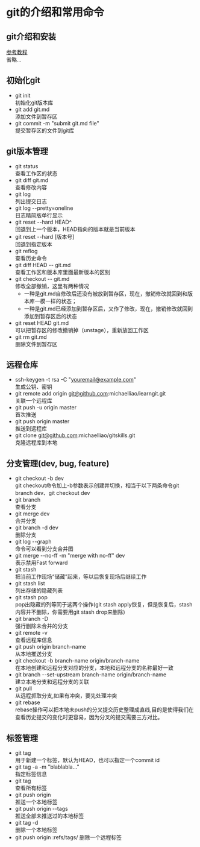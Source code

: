 # git的介绍和常用命令

## git介绍和安装
[参考教程](https://www.liaoxuefeng.com/wiki/0013739516305929606dd18361248578c67b8067c8c017b000)  
省略...

## 初始化git
- git init  
初始化git版本库
- git add git.md  
添加文件到暂存区
- git commit -m "submit git.md file"  
提交暂存区的文件到git库

## git版本管理
- git status  
查看工作区的状态  
- git diff git.md  
查看修改内容
- git log  
列出提交日志
- git log --pretty=oneline  
日志精简版单行显示
- git reset --hard HEAD^  
回退到上一个版本，HEAD指向的版本就是当前版本  
- git reset --hard [版本号]  
回退到指定版本
- git reflog  
查看历史命令
- git diff HEAD -- git.md  
查看工作区和版本库里面最新版本的区别
- git checkout -- git.md  
修改全部撤销，这里有两种情况
  - 一种是git.md自修改后还没有被放到暂存区，现在，撤销修改就回到和版本库一模一样的状态；
  - 一种是git.md已经添加到暂存区后，又作了修改，现在，撤销修改就回到添加到暂存区后的状态  
- git reset HEAD git.md  
可以把暂存区的修改撤销掉（unstage），重新放回工作区  
- git rm git.md  
删除文件到暂存区

## 远程仓库
- ssh-keygen -t rsa -C "youremail@example.com"  
生成公钥、密钥
- git remote add origin git@github.com:michaelliao/learngit.git  
关联一个远程库
- git push -u origin master  
首次推送
- git push origin master  
推送到远程库
- git clone git@github.com:michaelliao/gitskills.git  
克隆远程库到本地

## 分支管理(dev, bug, feature)
- git checkout -b dev  
git checkout命令加上-b参数表示创建并切换，相当于以下两条命令git branch dev、git checkout dev
- git branch  
查看分支  
- git merge dev  
合并分支  
- git branch -d dev  
删除分支  
- git log --graph  
命令可以看到分支合并图
- git merge --no-ff -m "merge with no-ff" dev  
表示禁用Fast forward
- git stash  
把当前工作现场“储藏”起来，等以后恢复现场后继续工作
- git stash list  
列出存储的隐藏列表
- git stash pop  
pop出隐藏的列等同于这两个操作(git stash apply恢复，但是恢复后，stash内容并不删除，你需要用git stash drop来删除)
- git branch -D <name>  
强行删除未合并的分支  
- git remote -v  
查看远程库信息
- git push origin branch-name  
从本地推送分支
- git checkout -b branch-name origin/branch-name  
在本地创建和远程分支对应的分支，本地和远程分支的名称最好一致
- git branch --set-upstream branch-name origin/branch-name  
建立本地分支和远程分支的关联
- git pull  
从远程抓取分支,如果有冲突，要先处理冲突
- git rebase  
rebase操作可以把本地未push的分叉提交历史整理成直线,目的是使得我们在查看历史提交的变化时更容易，因为分叉的提交需要三方对比。

## 标签管理
- git tag <tagname>  
用于新建一个标签，默认为HEAD，也可以指定一个commit id
- git tag -a <tagname> -m "blablabla..."  
指定标签信息
- git tag  
查看所有标签
- git push origin <tagname>  
推送一个本地标签
- git push origin --tags  
推送全部未推送过的本地标签
- git tag -d <tagname>  
删除一个本地标签
- git push origin :refs/tags/<tagname>
删除一个远程标签
